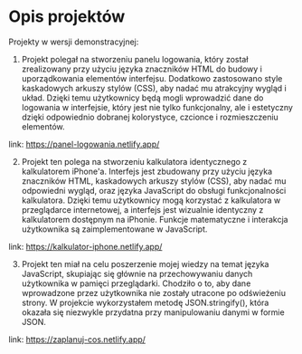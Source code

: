 # Opis projektów
Projekty w wersji demonstracyjnej:

1. Projekt polegał na stworzeniu panelu logowania, który został zrealizowany przy użyciu języka znaczników HTML do budowy i uporządkowania elementów interfejsu. Dodatkowo zastosowano style kaskadowych arkuszy stylów (CSS), aby nadać mu atrakcyjny wygląd i układ. Dzięki temu użytkownicy będą mogli wprowadzić dane do logowania w interfejsie, który jest nie tylko funkcjonalny, ale i estetyczny dzięki odpowiednio dobranej kolorystyce, czcionce i rozmieszczeniu elementów.
   
link: https://panel-logowania.netlify.app/

2. Projekt ten polega na stworzeniu kalkulatora identycznego z kalkulatorem iPhone'a. Interfejs jest zbudowany przy użyciu języka znaczników HTML, kaskadowych arkuszy stylów (CSS), aby nadać mu odpowiedni wygląd, oraz języka JavaScript do obsługi funkcjonalności kalkulatora. Dzięki temu użytkownicy mogą korzystać z kalkulatora w przeglądarce internetowej, a interfejs jest wizualnie identyczny z kalkulatorem dostępnym na iPhonie. Funkcje matematyczne i interakcja użytkownika są zaimplementowane w JavaScript.

link: https://kalkulator-iphone.netlify.app/

3. Projekt ten miał na celu poszerzenie mojej wiedzy na temat języka JavaScript, skupiając się głównie na przechowywaniu danych użytkownika w pamięci przeglądarki. Chodziło o to, aby dane wprowadzone przez użytkownika nie zostały utracone po odświeżeniu strony. W projekcie wykorzystałem metodę JSON.stringify(), która okazała się niezwykle przydatna przy manipulowaniu danymi w formie JSON.

link: https://zaplanuj-cos.netlify.app/

